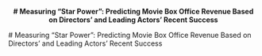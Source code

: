 <p align="center">
  <b># Measuring “Star Power”: Predicting Movie Box Office Revenue Based on Directors’ and Leading Actors’ Recent Success
</b>
</p>
# Measuring “Star Power”: Predicting Movie Box Office Revenue Based on Directors’ and Leading Actors’ Recent Success
